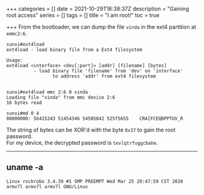 +++
categories = []
date = 2021-10-29T16:38:37Z
description = "Gaining root access"
series = []
tags = []
title = "I am root!"
toc = true

+++
From the bootloader, we can dump the file `vinda` in the ext4 partition at `emmc2:6`.

    sunxi#ext4load
    ext4load - load binary file from a Ext4 filesystem
    
    Usage:
    ext4load <interface> <dev[:part]> [addr] [filename] [bytes]
              - load binary file 'filename' from 'dev' on 'interface'
                     to address 'addr' from ext4 filesystem
    
    
    sunxi#ext4load mmc 2:6 0 vinda
    Loading file "vinda" from mmc device 2:6
    16 bytes read
    
    sunxi#md 0 4
    00000000: 5b415243 51454346 54505042 525f5655    CRA[FCEQBPPTUV_R

The string of bytes can be XOR'd with the byte `0x37` to gain the root password.  
For my device, the decrypted password is `tevlqtrfuggcbahe`.

***

## uname -a

    Linux rockrobo 3.4.39 #1 SMP PREEMPT Wed Mar 25 20:47:59 CST 2020 armv7l armv7l armv7l GNU/Linux